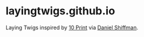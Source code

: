 # layingtwigs.github.io
Laying Twigs inspired by [10 Print](https://10print.org/) via [Daniel Shiffman](https://www.youtube.com/watch?v=bEyTZ5ZZxZs).
